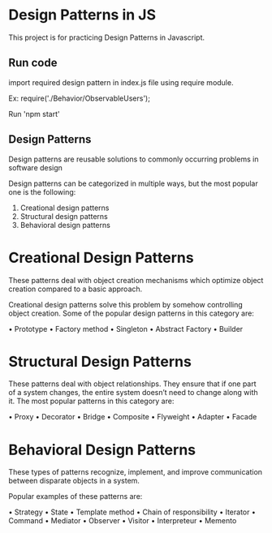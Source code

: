 # Design Patterns in JS 

This project is for practicing Design Patterns in 
Javascript.

## Run code

import required design pattern in  index.js file using require module.

Ex: require('./Behavior/ObservableUsers');

Run 'npm start'



## Design Patterns

Design patterns are reusable solutions to commonly occurring problems in software design

Design patterns can be categorized in multiple ways, but the most popular one is the following:

1) Creational design patterns
2) Structural design patterns
3) Behavioral design patterns


# Creational Design Patterns
These patterns deal with object creation mechanisms which optimize object creation compared to a basic approach. 

Creational design patterns solve this problem by somehow controlling object creation. Some of the popular design patterns in this category are:

•	Prototype
•	Factory method
•	Singleton
•	Abstract Factory
•	Builder 


# Structural Design Patterns
These patterns deal with object relationships. They ensure that if one part of a system changes, the entire system doesn’t need to change along with it. The most popular patterns in this category are:

•	Proxy
•	Decorator
•	Bridge
•	Composite
•	Flyweight
•	Adapter
•	Facade


# Behavioral Design Patterns
These types of patterns recognize, implement, and improve communication between disparate objects in a system.

Popular examples of these patterns are:

•	Strategy
•	State
•	Template method
•	Chain of responsibility
•	Iterator
•	Command
•	Mediator
•	Observer
•	Visitor
•	Interpreteur
•	Memento
